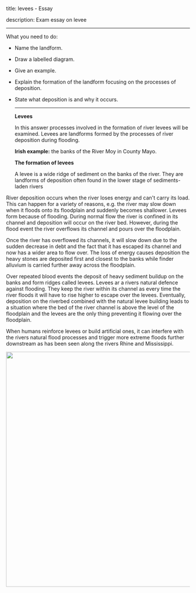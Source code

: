 title: levees - Essay

description: Exam essay on levee

---

What you need to do:

- Name the landform.

- Draw a labelled diagram.

- Give an example.

- Explain the formation of the landform focusing on the processes of deposition.

- State what deposition is and why it occurs.
  
  ---
  
  **Levees**
  
  In this answer processes involved in the formation of river levees will be examined. Levees are landforms formed by the processes of river deposition during flooding.
  
  **Irish example:** the banks of the River Moy in County Mayo.
  
  **The formation of levees**
  
  A levee is a wide ridge of sediment on the banks of the river. They are landforms of deposition often found in the lower stage of sediments-laden rivers

River deposition occurs when the river loses energy and can't carry its load. This can happen for a variety of reasons, e.g. the river may slow down when it floods onto its floodplain and suddenly becomes shallower. Levees form because of flooding. During normal flow the river is confined in its channel and deposition will occur on the river bed. However, during the flood event the river overflows its channel and pours over the floodplain.

Once the river has overflowed its channels, it will slow down due to the sudden decrease in debt and the fact that it has escaped its channel and now has a wider area to flow over. The loss of energy causes deposition the heavy stones are deposited first and closest to the banks while finder alluvium is carried further away across the floodplain.

 Over repeated blood events the deposit of heavy sediment buildup on the banks and form ridges called levees. Levees ar a rivers natural defence against flooding. They keep the river within its channel as every time the river floods it will have to rise higher to escape over the levees. Eventually, deposition on the riverbed combined with the natural levee building leads to a situation where the bed of the river channel is above the level of the floodplain and the levees are the only thing preventing it flowing over the floodplain.

When humans reinforce levees or build artificial ones, it can interfere with the rivers natural flood processes and trigger more extreme floods further downstream as has been seen along the rivers Rhine and Mississippi.

<img title="" src="https://www.internetgeography.net/wp-content/uploads/2016/03/levee_formation.jpg" alt="" width="643">
